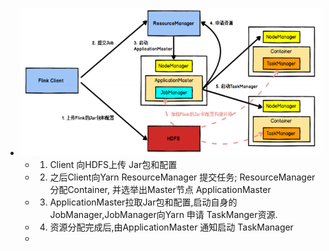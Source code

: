 - ![image.png](../assets/image_1659584989472_0.png)
	- 1. Client 向HDFS上传 Jar包和配置
	- 2. 之后Client向Yarn ResourceManager 提交任务; ResourceManager 分配Container, 并选举出Master节点 ApplicationMaster
	- 3. ApplicationMaster拉取Jar包和配置,启动自身的JobManager,JobManager向Yarn 申请 TaskManger资源.
	- 4. 资源分配完成后,由ApplicationMaster 通知启动 TaskManager
	-
